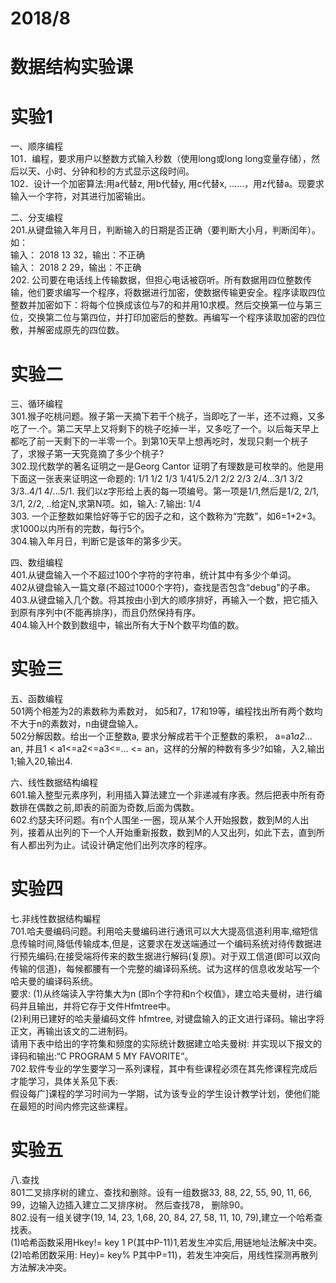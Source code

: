# 2018/8
# 数据结构实验课
# 实验1 
一、顺序编程  
101．编程，要求用户以整数方式输入秒数（使用long或long long变量存储），然后以天、小时、分钟和秒的方式显示这段时间。  
102．设计一个加密算法:用a代替z, 用b代替y, 用c代替x, ……，用z代替a。现要求输入一个字符，对其进行加密输出。  

二、分支编程  
201.从键盘输入年月日，判断输入的日期是否正确（要判断大小月，判断闰年）。如：  
输入： 2018 13 32，输出：不正确  
输入： 2018 2 29，输出：不正确  
202. 公司要在电话线上传输数据，但担心电话被窃听。所有数据用四位整数传输，他们要求编写一个程序，将数据进行加密，使数据传输更安全。程序读取四位整数并加密如下：将每个位换成该位与7的和并用10求模。然后交换第一位与第三位，交换第二位与第四位，并打印加密后的整数。再编写一个程序读取加密的四位敷，并解密成原先的四位数。  

# 实验二
三、循环编程  
301.猴子吃桃问题。猴子第一天摘下若干个桃子，当即吃了一半，还不过瘾，又多吃了一.个。第二天早上又将剩下的桃子吃掉一半，又多吃了一个。以后每天早上都吃了前一天剩下的一半零一个。到第10天早上想再吃时，发现只剩一个桄子了，求猴子第一天究竟摘了多少个桃子?  
302.现代数学的著名证明之一是Georg Cantor 证明了有理数是可枚举的。他是用下面这一张表来证明这一命题的: 1/1 1/2 1/3 1/41/5.2/1 2/2 2/3 2/4...3/1 3/2 3/3..4/1 4/...5/1.
我们以z字形给上表的每一项编号。第一项是1/1,然后是1/2, 2/1, 3/1, 2/2, ..给定N,求第N项。如，输入: 7,输出: 1/4  
303. 一个正整数如果恰好等于它的因子之和，这个数称为“完数”，如6=1+2+3。求1000以内所有的完数，每行5个。  
304.输入年月日，判断它是该年的第多少天。  

四、数组编程  
401.从键盘输入一个不超过100个字符的字符串，统计其中有多少个单词。  
402从键盘输入一篇文章(不超过1000个字符)，查找是否包含“debug"的子串。  
403.从键盘输入几个数。将其按由小到大的顺序排好，再输入一个数，把它插入到原有序列中(不能再排序)，而且仍然保持有序。  
404.输入H个数到数组中，输出所有大于N个数平均值的数。  

# 实验三
五、函数编程  
501两个相差为2的素数称为素数对，  如5和7，17和19等，编程找出所有两个数均不大于n的素数对，n由键盘输入。  
502分解因数。给出一个正整数a,  要求分解成若干个正整数的乘积，  a=a1*a2*...  an,  并且1 < a1<=a2<=a3<=... <= an，这样的分解的种数有多少?如输，入2,输出1;输入20,输出4.  

六、线性数据结构编程  
601.输入整型元素序列，利用插入算法建立一个非递减有序表。然后把表中所有奇数排在偶数之前,即表的前面为奇数,后面为偶数。  
602.约瑟夫环问题。有n个人围坐-一圈，现从某个人开始报数，数到M的人出列，接着从出列的下一个人开始重新报数，数到M的人又出列，如此下去，直到所有人都出列为止。试设计确定他们出列次序的程序。  

# 实验四
七.非线性数据结构蝙程  
701.哈夫曼编码问题。利用哈夫曼编码进行通讯可以大大提高信道利用率,缩短信息传输时间,降低传输成本,但是，这要求在发送端通过一个编码系统对待传数据进行预先编码;在接受端将传来的数生据进行解码(复原)。对于双工信道(即可以双向传输的信道)，每候都腰有一个完整的编译码系统。试为这样的信息收发站写一个哈夫曼的编译码系统。  
要求: (1)从终端读入字符集大为n (即n个字符和n个权值》，建立哈夫曼树，进行编码并且输出，并将它存于文件Hfmtree中。  
         (2)利用已建好的哈夫量编码文件 hfmtree, 对键盘输入的正文进行译码。输出字将正文，再输出该文的二进制码。  
请用下表中给出的字符集和频度的实际统计数据建立哈夫曼树:  并实现以下报文的译码和输出:“C PROGRAM 5 MY FAVORITE”。  
702.软件专业的学生要学习一系列课程，其中有些课程必须在其先修课程完成后才能学习，具体关系见下表:    
假设每广]课程的学习时间为一学期，试为该专业的学生设计教学计划，使他们能在最短的时间内修完这些课程。  

# 实验五
八.查找  
801二叉排序树的建立、查找和删除。设有一组数据33, 88, 22, 55, 90, 11, 66, 99，边输入边插入建立二叉排序树。 然后查找78，  删除90。  
802.设有一组关键字(19, 14, 23, 1,68, 20, 84, 27, 58, 11, 10, 79),建立一个哈希查找表。  
(1)哈希函数采用Hkey!= key 1 P(其中P-11)1,若发生冲实后,用链地址法解决中突。  
(2)哈希团数采用: Hey)= key% P其中P=11)，若发生冲突后，用线性探测再散列方法解决冲突。  

